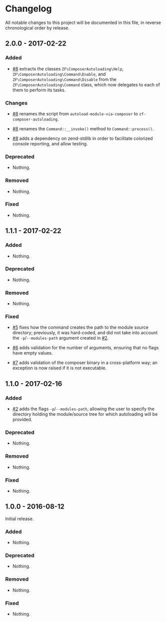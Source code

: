# Changelog

All notable changes to this project will be documented in this file, in reverse chronological order by release.

## 2.0.0 - 2017-02-22

### Added

- [#8](https://github.com/zfcampus/zf-composer-autoloading/pull/8) extracts the classes
  `ZF\ComposerAutoloading\Help`, `ZF\ComposerAutoloading\Command\Enable`, and
  `ZF\ComposerAutoloading\Command\Disable` from the `ZF\ComposerAutoloading\Command` class,
  which now delegates to each of them to perform its tasks.

### Changes

- [#8](https://github.com/zfcampus/zf-composer-autoloading/pull/8) renames the
  script from `autoload-module-via-composer` to `zf-composer-autoloading`.

- [#8](https://github.com/zfcampus/zf-composer-autoloading/pull/8) renames the
  `Command::__invoke()` method to `Command::process()`.

- [#8](https://github.com/zfcampus/zf-composer-autoloading/pull/8) adds a dependency
  on zend-stdlib in order to facilitate colorized console reporting, and allow
  testing.

### Deprecated

- Nothing.

### Removed

- Nothing.

### Fixed

- Nothing.

## 1.1.1 - 2017-02-22

### Added

- Nothing.

### Deprecated

- Nothing.

### Removed

- Nothing.

### Fixed

- [#5](https://github.com/zfcampus/zf-composer-autoloading/pull/5) fixes how
  the command creates the path to the module source directory; previously, it
  was hard-coded, and did not take into account the `-p`/`--modules-path`
  argument created in [#2](https://github.com/zfcampus/zf-composer-autoloading/pull/2).

- [#6](https://github.com/zfcampus/zf-composer-autoloading/pull/6) adds
  validation for the number of arguments, ensuring that no flags have empty
  values.

- [#7](https://github.com/zfcampus/zf-composer-autoloading/pull/7) adds
  validation of the composer binary in a cross-platform way; an exception is
  now raised if it is not executable.

## 1.1.0 - 2017-02-16

### Added

- [#2](https://github.com/zfcampus/zf-composer-autoloading/pull/2) adds the
  flags `-p`/`--modules-path`, allowing the user to specify the directory
  holding the module/source tree for which autoloading will be provided.

### Deprecated

- Nothing.

### Removed

- Nothing.

### Fixed

- Nothing.

## 1.0.0 - 2016-08-12

Initial release.

### Added

- Nothing.

### Deprecated

- Nothing.

### Removed

- Nothing.

### Fixed

- Nothing.
